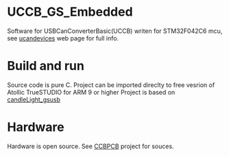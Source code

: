 # UCCB_GS_Embedded
Software for USBCanConverterBasic(UCCB) writen for STM32F042C6 mcu, see [ucandevices](https://ucandevices.github.io/uccb.html) web page for full info.
# Build and run
Source code is pure C. Project can be imported direclty to free vesrion of Atollic TrueSTUDIO for ARM 9 or higher 
Project is based on [candleLight_gsusb](https://github.com/nexulm/candleLight_fw) 
# Hardware
Hardware is open source. See [CCBPCB](https://github.com/UsbCANConverter-UCCbasic/UCCBPCB) project for souces.

